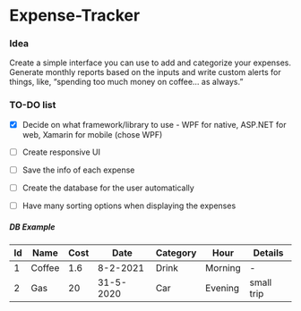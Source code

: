 # Expense-Tracker


### Idea
Create a simple interface you can use to add and categorize your expenses. Generate monthly reports based on the inputs and write custom alerts for things, like, “spending too much money on coffee… as always.”


### TO-DO list
  - [x] Decide on what framework/library to use - WPF for native, ASP.NET for web, Xamarin for mobile (chose WPF)
  - [ ] Create responsive UI
  - [ ] Save the info of each expense
  - [ ] Create the database for the user automatically
  - [ ] Have many sorting options when displaying the expenses


##### DB Example
| Id | Name | Cost | Date | Category | Hour | Details |
| ----------- | ----------- | ----------- | ----------- | ----------- | ----------- | ----------- |
| 1 | Coffee | 1.6 | 8-2-2021 | Drink | Morning | - |
| 2 | Gas | 20 | 31-5-2020 | Car | Evening | small trip |
